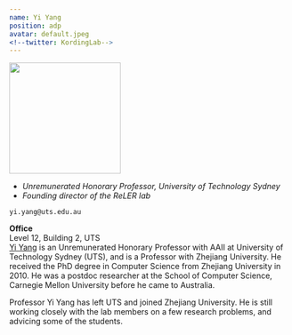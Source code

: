 ```yaml
---
name: Yi Yang
position: adp
avatar: default.jpeg
<!--twitter: KordingLab-->
---
```


<img width="200" src="{{site.baseurl}}/images/people/{{page.avatar}}" data-action="zoom">

- _Unremunerated Honorary Professor, University of Technology Sydney_<br>
- _Founding director of the ReLER lab_<br>
<!--- _Science coach. Collaborator. Transdisciplinary optimist._-->

<i class="fa fa-envelope-o"></i> `yi.yang@uts.edu.au`

**Office**<br>
Level 12, Building 2, UTS <br>
[Yi Yang](https://www.uts.edu.au/staff/yi.yang) is an Unremunerated Honorary Professor with AAII at University of Technology Sydney (UTS), and is a Professor with Zhejiang University. He received the PhD degree in Computer Science from Zhejiang University in 2010. He was a postdoc researcher at the School of Computer Science, Carnegie Mellon University before he came to Australia.


Professor Yi Yang has left UTS and joined Zhejiang University. He is still working closely with the lab members on a few research problems, and advicing some of the students. 

<!--[Konrad Kording](http://koerding.com/) runs his lab at the University of Pennsylvania.-->
<!--Konrad is interested in the question of how the brain solves the credit assignment problem and-->
<!--similarly how we should assign credit in the real world (through causality). In extension-->
<!--of this main thrust he is interested in applications of causality in biomedical research.-->
<!--Konrad has trained as student at ETH Zurich with Peter Konig, as postdoc at UCL London with Daniel-->
<!--Wolpert and at MIT with Josh Tenenbaum. After a decade at Northwestern University he is now-->
<!--PIK professor at UPenn.-->
